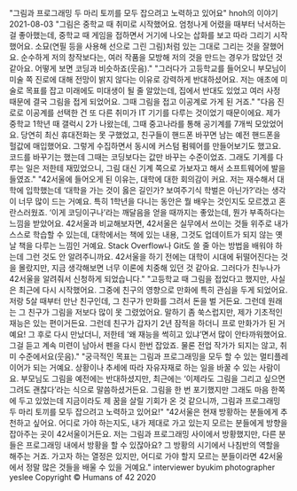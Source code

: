"그림과 프로그래밍 두 마리 토끼를 모두 잡으려고 노력하고 있어요"
hnoh의 이야기
2021-08-03
"그림은 중학교 때 취미로 시작했어요. 엄청나게 어렸을 때부터 낙서하는 걸 좋아했는데, 중학교 때 게임을 접하면서 거기에 나오는 삽화를 보고 따라 그리기 시작했어요. 소묘(연필 등을 사용해 선으로 그린 그림)처럼 있는 그대로 그리는 것을 잘했어요. 순수하게 저의 창작보다는, 여러 작품을 모방해 저의 것을 만드는 경우가 많았던 것 같아요. 어떻게 보면 코딩과 비슷하죠(웃음)."
"그러다가 고등학교를 들어오니 부모님이 미술 쪽 진로에 대해 전망이 밝지 않다는 이유로 강력하게 반대하셨어요. 저는 애초에 미술로 목표를 잡고 미래에도 미대생이 될 줄 알았는데, 집에서 반대도 있었고 여러 사정 때문에 결국 그림을 접게 되었어요. 그때 그림을 접고 이공계로 가게 된 거죠."
"다음 진로로 이공계를 선택한 건 또 다른 취미가 IT 기기를 다루는 것이었기 때문이에요. 제가 중학교 1학년 때 갤럭시 2가 나왔는데, 그때 중고나라를 통해 공기계를 7개씩 모았었어요. 당연히 최신 휴대전화는 못 구했었고, 친구들이 핸드폰 바꾸면 남는 예전 핸드폰을 헐값에 매입했어요. 그렇게 수집하면서 동시에 커스텀 펌웨어를 만들어보기도 했고요. 코드를 바꾸기는 했는데 그때는 코딩보다는 값만 바꾸는 수준이었죠. 그래도 기계를 다루는 일은 저한테 재밌었으니, 그림 대신 기계 쪽으로 가보자고 해서 소프트웨어에 발을 들였죠."
"42서울에 들어오게 된 이유는, 대학에 대한 회의감이 커요. 저는 재수해서 대학에 입학했는데 ‘대학을 가는 것이 옳은 길인가? 보여주기식 학벌은 아닌가?’라는 생각이 너무 많이 드는 거예요. 특히 1학년을 다니는 동안은 뭘 배우는 것인지도 모르겠고 혼란스러웠죠. ‘이게 코딩이구나’라는 깨달음을 얻을 때까지는 좋았는데, 뭔가 부족하다는 느낌을 받았어요. 42서울과 비교해보자면, 42서울은 실무에서 쓰이는 것들 위주로 내가 스스로 학습할 수 있는데, 대학에서는 책에 있는 내용, 그것도 업데이트가 되지 않는 옛날 책을 다루는 느낌인 거예요. Stack Overflow나 Git도 쓸 줄 아는 방법을 배워야 하는데 그런 것도 안 알려주니까요. 42서울을 하기 전에는 대학이 시대에 뒤떨어진다는 것을 몰랐지만, 지금 생각해보면 너무 이론에 치중해 있던 것 같아요. 그러다가 친누나가 42서울을 알려줘서 신청하게 되었습니다."
"고등학교 때 그림을 접었다고 했지만, 사실은 최근에 다시 시작했어요. 그중에 친구의 영향으로 만화에 특히 관심을 두게 되었어요. 저랑 5살 때부터 만난 친구인데, 그 친구가 만화를 그려서 돈을 벌 거든요. 그런데 원래는 그 친구가 그림을 저보다 많이 못 그렸었어요. 말하기 좀 쑥스럽지만, 제가 기초적인 재능은 있는 편이거든요. 그런데 친구가 갑자기 2년 잠적을 하더니 프로 만화가가 된 거예요! 그 후로 다시 만났더니, 저한테 ‘왜 재능을 썩히고 있냐’면서 많이 안타까워했어요. 그걸 듣고 계속 미련이 남아서 펜을 다시 한번 잡았죠. 물론 전업 작가가 되지는 않고, 취미 수준에서요(웃음)."
"궁극적인 목표는 그림과 프로그래밍을 모두 할 수 있는 멀티플레이어가 되는 거예요. 상황이나 추세에 따라 자유자재로 하는 일을 바꿀 수 있는 사람이요. 부모님도 그림을 예전에는 반대하셨지만, 최근에는 ‘이제라도 그림을 그리고 싶으면 그려도 괜찮다’라는 식으로 말씀하셨거든요. 그림을 한 번 포기했지만 그래도 마음 한쪽에 두고 있었는데 지금이라도 제 꿈을 살릴 기회가 온 것 같으니까, 그림과 프로그래밍 두 마리 토끼를 모두 잡으려고 노력하고 있어요!"
"42서울은 현재 방황하는 분들에게 추천하고 싶어요. 어디로 가야 하는지도, 내가 제대로 가고 있는지 모르는 분들에게 방향을 잡아주는 곳이 42서울이거든요. 저는 그림과 프로그래밍 사이에서 방황했지만, 다른 분들은 프로그래밍 내에서 방황을 할 수 있잖아요? 그 방황의 시기에서 나침반의 역할을 해주는 거죠. 가고자 하는 열정은 있지만, 어디로 가야 할지 모르는 분들이라면 42서울에서 정말 많은 것들을 배울 수 있을 거예요."
interviewer byukim
photographer yeslee
Copyright © Humans of 42 2020
